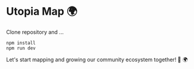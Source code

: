 # Utopia Map 🌍


Clone repository and ...

```
npm install
npm run dev
```

Let's start mapping and growing our community ecosystem together! 🌱 🌍
